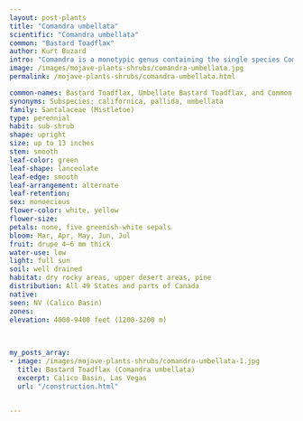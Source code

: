 ```yaml
---
layout: post-plants
title: "Comandra umbellata"
scientific: "Comandra umbellata"
common: "Bastard Toadflax"
author: Kurt Buzard
intro: "Comandra is a monotypic genus containing the single species Comandra umbellata. Although a photosynthetic plant that manufactures its own food, it is also a parasite, obtaining some of its nutrients from the roots of trees and shrubs. Comandra is a perennial herb growing from rhizomes, often in drier or semi-sandy soils, to about 3-13 inches (8-34 cm) tall. The leaves are up to 1 inch (3.3 cm) long and are alternately arranged. Growing in flat or roundish clusters, the flowers lack petals, but have five greenish-white sepals. The flowers contain both male and female structures, and are insect-pollinated. The fruit is a drupe 4–6 mm thick."
image: /images/mojave-plants-shrubs/comandra-umbellata.jpg
permalink: /mojave-plants-shrubs/comandra-umbellata.html

common-names: Bastard Toadflax, Umbellate Bastard Toadflax, and Common Comandra
synonyms: Subspecies; californica, pallida, umbellata
family: Santalaceae (Mistletoe)
type: perennial
habit: sub-shrub
shape: upright
size: up to 13 inches
stem: smooth
leaf-color: green
leaf-shape: lanceolate
leaf-edge: smooth
leaf-arrangement: alternate
leaf-retention: 
sex: monoecious
flower-color: white, yellow
flower-size: 
petals: none, five greenish-white sepals
bloom: Mar, Apr, May, Jun, Jul
fruit: drupe 4–6 mm thick
water-use: low
light: full sun
soil: well drained
habitat: dry rocky areas, upper desert areas, pine
distribution: All 49 States and parts of Canada
native: 
seen: NV (Calico Basin)
zones: 
elevation: 4000-9400 feet (1200-3200 m)
 
   

my_posts_array:
- image: /images/mojave-plants-shrubs/comandra-umbellata-1.jpg
  title: Bastard Toadflax (Comandra umbellata)
  excerpt: Calico Basin, Las Vegas
  url: "/construction.html"

 
---
```

  
  
 <p></p>
  